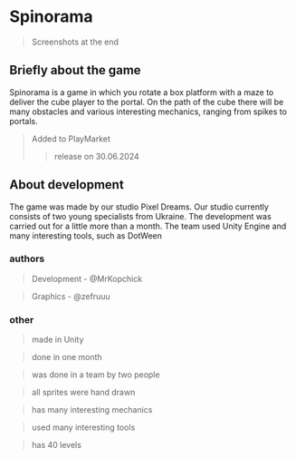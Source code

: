 # Spinorama
> Screenshots at the end
## Briefly about the game
Spinorama is a game in which you rotate a box platform with a maze to deliver the cube player to the portal. On the path of the cube there will be many obstacles and various interesting mechanics, ranging from spikes to portals.

>Added to PlayMarket
>>release on 30.06.2024

## About development
The game was made by our studio Pixel Dreams. Our studio currently consists of two young specialists from Ukraine. The development was carried out for a little more than a month.
The team used Unity Engine and many interesting tools, such as DotWeen 

### authors
>Development - @MrKopchick

>Graphics - @zefruuu

### other

> made in Unity

> done in one month

> was done in a team by two people

> all sprites were hand drawn

> has many interesting mechanics

> used many interesting tools

> has 40 levels

